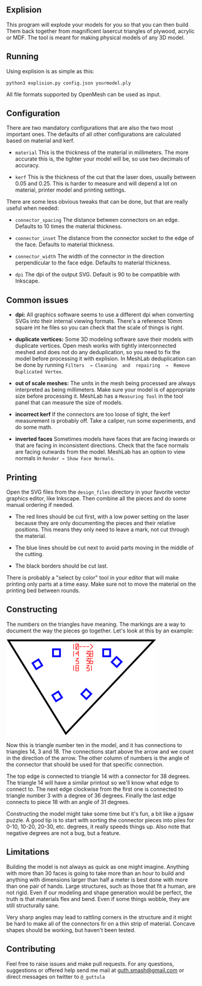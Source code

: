 Explision
---------
This program  will explode your  models for you  so that you  can then
build  Them  back  together  from magnificent  lasercut  triangles  of
plywood, acrylic or MDF. The tool  is meant for making physical models
of any 3D model.

Running
-------
Using explision is as simple as this:

	python3 explision.py config.json yourmodel.ply

All file formats supported by OpenMesh can be used as input.

Configuration
-------------
There  are  two  mandatory  configurations   that  are  also  the  two
most  important ones.  The defaults  of all  other configurations  are
calculated based on material and kerf.

- `material` This is the thickness of the material in millimeters. The
more accurate  this is,  the tighter  your model will  be, so  use two
decimals of accuracy.

- `kerf` This is the thickness of the cut that the laser does, usually
between 0.05 and 0.25. This is harder to measure and will depend a lot
on material, printer model and printing settings.

There are  some less  obvious tweaks  that can be  done, but  that are
really useful when needed:

-  `connector_spacing` The  distance  between connectors  on an  edge.
Defaults to 10 times the material thickness.

- `connector_inset` The distance from the connector socket to the edge
of the face. Defaults to material thickness.

-  `connector_width`  The width  of  the  connector in  the  direction
perpendicular to the face edge. Defaults to material thickness.

- `dpi` The dpi of the output SVG. Default is 90 to be compatible with
Inkscape.

Common issues
------------
- **dpi:**  All graphics software  seems to  use a different  dpi when
converting  SVGs  into  their  internal  viewing  formats.  There's  a
reference 10mm square int he files so  you can check that the scale of
things is right.

- **duplicate vertices:** Some 3D  modeling software save their models
with duplicate  vertices. Open mesh works  with tightly interconnected
meshed and does not do any deduplication, so you need to fix the model
before processing it  with explision. In MeshLab  deduplication can be
done  by  running  `Filters  → Cleaning  and  repairing  →  Remove
Duplicated Vertex`.

- **out of  scale meshes:** The units in the  mesh being processed are
always interpreted  as being millimeters.  Make sure your model  is of
appropriate size before processing it.  MeshLab has a `Measuring Tool`
in the tool panel that can measure the size of models.

-  **incorrect  kerf** If  the  connectors  are  too loose  of  tight,
the  kerf  measurement is  probably  off.  Take  a caliper,  run  some
experiments, and do some math.

-  **inverted faces**  Sometimes  models have  faces  that are  facing
inwards or that are facing  in inconsistent directions. Check that the
face normals are facing outwards from the model. MeshLab has an option
to view normals in `Render → Show Face Normals`.

Printing
--------
Open the SVG files from  the `design_files` directory in your favorite
vector graphics editor, like Inkscape. Then combine all the pieces and
do some manual ordering if needed.

- The red lines  should be cut first, with a low  power setting on the
laser because they are only  documenting the pieces and their relative
positions. This means they only need  to leave a mark, not cut through
the material.

- The  blue lines  should be  cut next  to avoid  parts moving  in the
middle of the cutting.

- The black borders should be cut last.

There is  probably a "select by  color" tool in your  editor that will
make printing  only parts at  a time easy. Make  sure not to  move the
material on the printing bed between rounds.

Constructing
------------
The numbers on  the triangles have meaning. The markings  are a way to
document the  way the  pieces go  together. Let's look  at this  by an
example:

![Example of a triangle](./doc/example_trianlge.png)

Now this is  triangle number ten in the model,  and it has connections
to triangles 14,  3 and 18. The connections start  above the arrow and
we count in the direction of the arrow. The other column of numbers is
the  angle of  the connector  that should  be used  for that  specific
connection.

The  top edge  is connected  to triangle  14 with  a connector  for 38
degrees. The  triangle 14 will have  a similar printout so  we'll know
what edge to connect to. The next edge clockwise from the first one is
connected to  triangle number 3 with  a degree of 36  degrees. Finally
the last edge connects to piece 18 with an angle of 31 degrees.

Constructing the model might take some time but it's fun, a bit like a
jigsaw  puzzle. A  good tip  is to  start with  sorting the  connector
pieces  into piles  for 0-10,  10-20, 20-30,  etc. degrees,  it really
speeds things up. Also note that negative degrees are not a bug, but a
feature.

Limitations
-----------
Building  the model  is  not always  as quick  as  one might  imagine.
Anything with more than 30 faces is going to take more than an hour to
build and  anything with dimensions larger  than half a meter  is best
done with more than one pair of hands. Large structures, such as those
that  fit a  human, are  not  rigid. Even  if our  modeling and  shape
generation  would be  perfect, the  truth is  that materials  flex and
bend. Even if some things wobble, they are still structurally sane.

Very sharp angles may lead to rattling corners in the structure and it
might be  hard to make all  of the connectors  fir on a thin  strip of
material. Concave shapes should be working, but haven't been tested.

Contributing
------------
Feel free to  raise issues and make pull requests.  For any questions,
suggestions or  offered help send  me mail at  guth.smash@gmail.com or
direct messages on twitter to `@_guttula`
